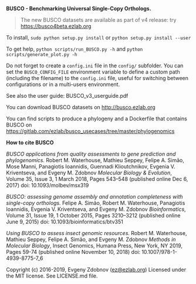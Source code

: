 **BUSCO - Benchmarking Universal Single-Copy Orthologs.**

> The new BUSCO datasets are available as part of v4 release:
try https://busco4beta.ezlab.org

To install, ``sudo python setup.py install`` or ``python setup.py install --user``

To get help, ``python scripts/run_BUSCO.py -h`` and ``python scripts/generate_plot.py -h``

Do not forget to create a ``config.ini`` file in the ``config/`` subfolder. You can set the ``BUSCO_CONFIG_FILE`` 
environment variable to define a custom path (including the filename) to the ``config.ini`` file, 
useful for switching between configurations or in a multi-users environment.

See also the user guide: BUSCO_v3_userguide.pdf

You can download BUSCO datasets on http://busco.ezlab.org

You can find scripts to produce a phylogeny and a Dockerfile that contains BUSCO on https://gitlab.com/ezlab/busco_usecases/tree/master/phylogenomics

**How to cite BUSCO**

*BUSCO applications from quality assessments to gene prediction and phylogenomics.*
Robert M. Waterhouse, Mathieu Seppey, Felipe A. Simão, Mose Manni, Panagiotis Ioannidis, Guennadi Klioutchnikov, Evgenia V. Kriventseva, and Evgeny M. Zdobnov
*Molecular Biology & Evolution*, Volume 35, Issue 3, 1 March 2018, Pages 543–548 (published online Dec 6, 2017) 
doi: 10.1093/molbev/msx319 

*BUSCO: assessing genome assembly and annotation completeness with single-copy orthologs.*
Felipe A. Simão, Robert M. Waterhouse, Panagiotis Ioannidis, Evgenia V. Kriventseva, and Evgeny M. Zdobnov
*Bioinformatics*, Volume 31, Issue 19, 1 October 2015, Pages 3210–3212 (published online June 9, 2015) 
doi: 10.1093/bioinformatics/btv351

*Using BUSCO to assess insect genomic resources.*
Robert M. Waterhouse, Mathieu Seppey, Felipe A. Simão, and Evgeny M. Zdobnov
*Methods in Molecular Biology*, Insect Genomics, Humana Press, New York, NY 2019, Pages 59-74 (published online November 10, 2018) 
doi: 10.1007/978-1-4939-8775-7_6

Copyright (c) 2016-2019, Evgeny Zdobnov (ez@ezlab.org)
Licensed under the MIT license. See LICENSE.md file.
